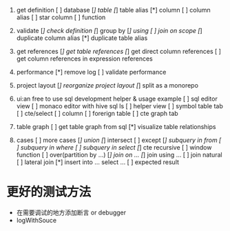 1. get definition
    [ ] database
    [*] table
    [*] table alias
    [*] column
    [ ] column alias
    [ ] star column
    [ ] function
    
1. validate
    [*] check definition
    [*] group by
    [*] using
    [ ] join on scope
    [*] duplicate column alias
    [*] duplicate table alias

1. get references
    [*] get table references
    [*] get direct column references
    [ ] get column references in expression references

1. performance
    [*] remove log
    [ ] validate performance

1. project layout
    [*] reorganize project layout
    [*] split as a monorepo
    
1. ui:an free to use sql development helper & usage example
    [ ] sql editor view
        [ ] monaco editor with hive sql ls
    [ ] helper view
        [ ] symbol table tab
            [ ] cte/select
            [ ] column
            [ ] forerign table
        [ ] cte graph tab

1. table graph
    [ ] get table graph from sql
    [*] visualize table relationships

1. cases
    [ ] more cases
        [*] union
        [*] intersect
        [ ] except
        [*] subquery in from
        [ ] subquery in where
        [ ] subquery in select
        [*] cte recursive
        [ ] window function
        [ ] over(partition by ...)
        [*] join on ...
        [*] join using ...
        [ ] join natural
        [ ] lateral join
        [*] insert into ... select ...
    [ ] expected result

# 更好的测试方法

* 在需要调试的地方添加断言 or debugger
* logWithSouce
